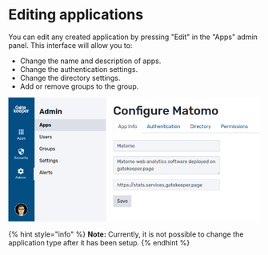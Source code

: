 # Editing applications

You can edit any created application by pressing "Edit" in the "Apps" admin panel. This interface will allow you to:

* Change the name and description of apps.
* Change the authentication settings.
* Change the directory settings.
* Add or remove groups to the group.

![The edit interface for applications in Gatekeeper](../.gitbook/assets/edit-app-index.png)

{% hint style="info" %}
**Note:** Currently, it is not possible to change the application type after it has been setup.
{% endhint %}

